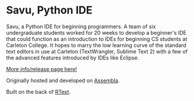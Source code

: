 Savu, Python IDE
===============

Savu, a Python IDE for beginning programmers.
A team of six undergraduate students worked for 20 weeks to develop a
beginner's IDE that could function as an introduction to IDEs for beginning
CS students at Carleton College. It hopes to marry the low learning curve
of the standard text editors in use at Carleton (TextWrangler, Sublime Text 2)
with a few of the advanced features introduced by IDEs like Eclipse.

[More info/release page here!](http://www.cs.carleton.edu/cs_comps/1314/sgoings2/final-results/index.html)

Originally hosted and developed on [Assembla](https://www.assembla.com/code/pyDE/git/nodes).

Built on the back of [RText](http://www.fifesoft.com/rtext/).
